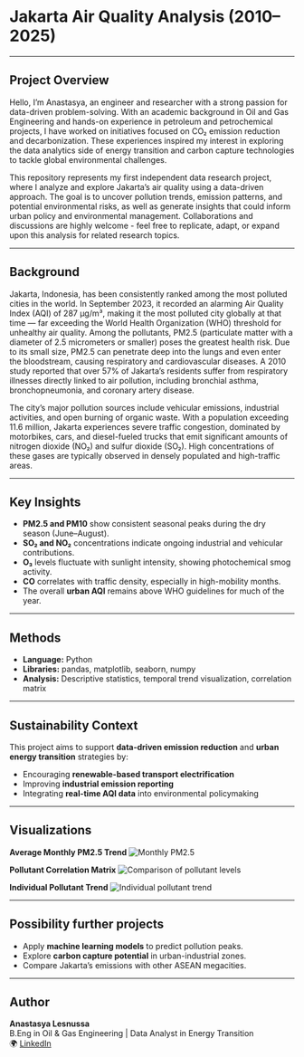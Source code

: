 # Jakarta Air Quality Analysis (2010–2025)

---

## Project Overview

Hello, I’m Anastasya, an engineer and researcher with a strong passion for data-driven problem-solving.
With an academic background in Oil and Gas Engineering and hands-on experience in petroleum and petrochemical projects, 
I have worked on initiatives focused on CO₂ emission reduction and decarbonization. These experiences inspired my interest 
in exploring the data analytics side of energy transition and carbon capture technologies to tackle global environmental challenges.

This repository represents my first independent data research project, where I analyze and explore 
Jakarta’s air quality using a data-driven approach. The goal is to uncover pollution trends, emission patterns, and potential 
environmental risks, as well as generate insights that could inform urban policy and environmental management.
Collaborations and discussions are highly welcome - feel free to replicate, adapt, or expand upon this analysis for related research topics.

---

## Background

Jakarta, Indonesia, has been consistently ranked among the most polluted cities in the world. In September 2023, it recorded an alarming 
Air Quality Index (AQI) of 287 µg/m³, making it the most polluted city globally at that time — far exceeding the World Health Organization (WHO) 
threshold for unhealthy air quality. 
Among the pollutants, PM2.5 (particulate matter with a diameter of 2.5 micrometers or smaller) poses the greatest health risk. 
Due to its small size, PM2.5 can penetrate deep into the lungs and even enter the bloodstream, causing respiratory and cardiovascular diseases.
A 2010 study reported that over 57% of Jakarta’s residents suffer from respiratory illnesses directly linked to air pollution, 
including bronchial asthma, bronchopneumonia, and coronary artery disease.

The city’s major pollution sources include vehicular emissions, industrial activities, and open burning of organic waste.
With a population exceeding 11.6 million, Jakarta experiences severe traffic congestion, dominated by motorbikes, cars, 
and diesel-fueled trucks that emit significant amounts of nitrogen dioxide (NO₂) and sulfur dioxide (SO₂).
High concentrations of these gases are typically observed in densely populated and high-traffic areas.

---

## Key Insights
- **PM2.5 and PM10** show consistent seasonal peaks during the dry season (June–August).
- **SO₂ and NO₂** concentrations indicate ongoing industrial and vehicular contributions.
- **O₃** levels fluctuate with sunlight intensity, showing photochemical smog activity.
- **CO** correlates with traffic density, especially in high-mobility months.
- The overall **urban AQI** remains above WHO guidelines for much of the year.

---

## Methods
- **Language:** Python  
- **Libraries:** pandas, matplotlib, seaborn, numpy  
- **Analysis:** Descriptive statistics, temporal trend visualization, correlation matrix  

---

## Sustainability Context
This project aims to support **data-driven emission reduction** and **urban energy transition** strategies by:
- Encouraging **renewable-based transport electrification**  
- Improving **industrial emission reporting**  
- Integrating **real-time AQI data** into environmental policymaking  

---

## Visualizations

**Average Monthly PM2.5 Trend**
![Monthly PM2.5](Visuals/monthly_trends.png)

**Pollutant Correlation Matrix**
![Comparison of pollutant levels](Visuals/pollutant_comparison.png)

**Individual Pollutant Trend**
![Individual pollutant trend](Visuals/pollutant_subplots.png)

---

## Possibility further projects
- Apply **machine learning models** to predict pollution peaks.  
- Explore **carbon capture potential** in urban-industrial zones.  
- Compare Jakarta’s emissions with other ASEAN megacities.  

---

## Author
**Anastasya Lesnussa**  
B.Eng in Oil & Gas Engineering | Data Analyst in Energy Transition  
🌍 [LinkedIn](https://linkedin.com/in/anastasyalesnussa) 
